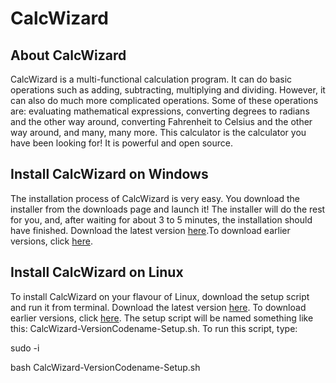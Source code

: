 <h1>CalcWizard</h1>
<h2>About CalcWizard</h2>
<p>CalcWizard is a multi-functional calculation program. It can do basic operations such as adding, subtracting, multiplying and dividing. However, it can also do much more complicated operations. Some of these
operations are: evaluating mathematical expressions, converting degrees to radians and the other way around, converting Fahrenheit to Celsius and the other way around, and many, many more. This calculator is the
calculator you have been looking for! It is powerful and open source.</p>
<h2>Install CalcWizard on Windows</h2>
<p>The installation process of CalcWizard is very easy. You download the installer from the downloads page and launch it! 
The installer will do the rest for you, and, after waiting for about 3 to 5 minutes, the installation should have finished. 
Download the latest version <a href="https://www.dropbox.com/s/yy8d8mz1yw1szqr/CalcWizard-7.1-Setup.exe?dl=1">here</a>.To download earlier versions, click <a href="http://al3xv3gas.github.io/cwd.html" >here</a>.</p>
<h2>Install CalcWizard on Linux</h2>
<p>To install CalcWizard on your flavour of Linux, download the setup script and run it from terminal. Download the latest version <a href="https://www.dropbox.com/s/vneh04uohpb93oj/CalcWizard-SnowLeopard-Setup.sh?dl=1">here</a>.
To download earlier versions, click <a href="http://al3xv3gas.github.io/cwd.html">here</a>.
The setup script will be named something like this: CalcWizard-VersionCodename-Setup.sh.
To run this script, type:</p>

<p>sudo -i</p>
<p>bash CalcWizard-VersionCodename-Setup.sh</p>
